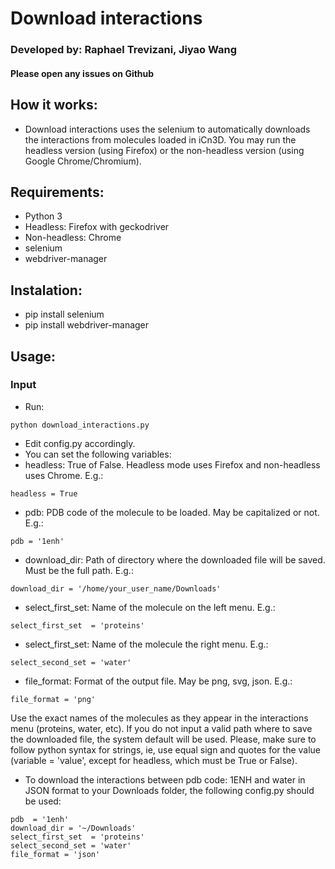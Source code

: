 # Download interactions
### Developed by: Raphael Trevizani, Jiyao Wang
#### Please open any issues on Github


## How it works:
- Download interactions uses the selenium to automatically downloads the interactions from molecules loaded in iCn3D. You may run the headless version (using Firefox) or the non-headless version (using Google Chrome/Chromium).

## Requirements:
- Python 3 
- Headless: Firefox with geckodriver
- Non-headless: Chrome
- selenium
- webdriver-manager

## Instalation: 
- pip install selenium
- pip install webdriver-manager

## Usage:
### Input  
- Run:
```
python download_interactions.py
```
- Edit config.py accordingly. 
- You can set the following variables:
- headless: True of False. Headless mode uses Firefox and non-headless uses Chrome. E.g.:
```
headless = True
```
- pdb: PDB code of the molecule to be loaded. May be capitalized or not. E.g.:
```
pdb = '1enh'
```
- download_dir: Path of directory where the downloaded file will be saved. Must be the full path. E.g.:
```
download_dir = '/home/your_user_name/Downloads'
```
- select_first_set: Name of the molecule on the left menu. E.g.:
```
select_first_set  = 'proteins'
```
- select_first_set: Name of the molecule the right menu. E.g.:
```
select_second_set = 'water'
```
- file_format: Format of the output file. May be png, svg, json. E.g.:
```
file_format = 'png' 
```

Use the exact names of the molecules as they appear in the interactions menu (proteins, water, etc). If you do not input a valid path where to save the downloaded file, the system default will be used. Please, make sure to follow python syntax for strings, ie, use equal sign and quotes for the value (variable = 'value', except for headless, which must be True or False). 

- To download the interactions between pdb code: 1ENH and water in JSON format to your Downloads folder, the following config.py should be used:
```
pdb  = '1enh'
download_dir = '~/Downloads'
select_first_set  = 'proteins'
select_second_set = 'water'
file_format = 'json' 
```